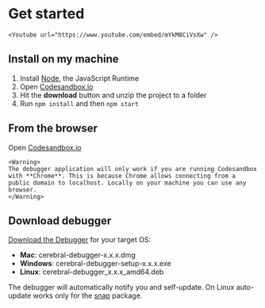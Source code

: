 # Get started

```marksy
<Youtube url="https://www.youtube.com/embed/mYkM8CiVsXw" />
```

## Install on my machine

1.  Install [Node](https://nodejs.org/en/), the JavaScript Runtime
2.  Open [Codesandbox.io](https://codesandbox.io/s/m59vpm64vx)
3.  Hit the **download** button and unzip the project to a folder
4.  Run `npm install` and then `npm start`

## From the browser

Open [Codesandbox.io](https://codesandbox.io/s/m59vpm64vx)

```marksy
<Warning>
The debugger application will only work if you are running Codesandbox with **Chrome**. This is because Chrome allows connecting from a public domain to localhost. Locally on your machine you can use any browser.
</Warning>
```

## Download debugger

[Download the Debugger](https://github.com/cerebral/cerebral-debugger/releases) for your target OS:

* **Mac**: cerebral-debugger-x.x.x.dmg
* **Windows**: cerebral-debugger-setup-x.x.x.exe
* **Linux**: cerebral-debugger_x.x.x_amd64.deb

The debugger will automatically notify you and self-update. On Linux auto-update works only for the [snap](https://snapcraft.io) package.
